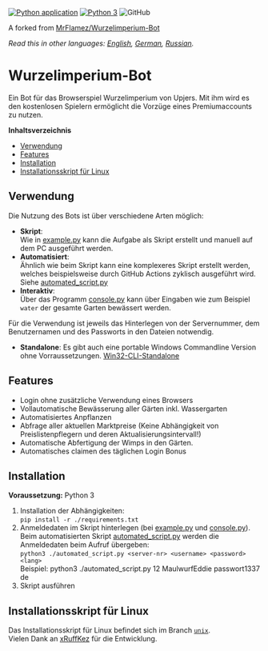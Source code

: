 [![Python application](https://github.com/MasterZydra/WurzelimperiumBot/actions/workflows/python-app.yml/badge.svg)](https://github.com/MasterZydra/WurzelimperiumBot/actions/workflows/python-app.yml)
[![Python 3](https://img.shields.io/badge/python-3-blue.svg)](https://www.python.org/)
![GitHub](https://img.shields.io/github/license/MasterZydra/WurzelimperiumBot)

A forked from [MrFlamez/Wurzelimperium-Bot](https://github.com/MrFlamez/Wurzelimperium-Bot)

*Read this in other languages: [English](README.md), [German](README.de.md), [Russian](README.ru.md).*

# Wurzelimperium-Bot
Ein Bot für das Browserspiel Wurzelimperium von Upjers. Mit ihm wird es den kostenlosen Spielern ermöglicht die Vorzüge eines Premiumaccounts zu nutzen.

**Inhaltsverzeichnis**
- [Verwendung](#verwendung)
- [Features](#features)
- [Installation](#installation)
- [Installationsskript für Linux](#installationsskript-für-linux)

## Verwendung
Die Nutzung des Bots ist über verschiedene Arten möglich:
- **Skript**:  
Wie in [example.py](./example.py) kann die Aufgabe als Skript erstellt und manuell auf dem PC ausgeführt werden.
- **Automatisiert**:  
Ähnlich wie beim Skript kann eine komplexeres Skript erstellt werden, welches beispielsweise durch GitHub Actions zyklisch ausgeführt wird. Siehe [automated_script.py](./automated_script.py)
- **Interaktiv**:  
Über das Programm [console.py](./console.py) kann über Eingaben wie zum Beispiel `water` der gesamte Garten bewässert werden.

Für die Verwendung ist jeweils das Hinterlegen von der Servernummer, dem Benutzernamen und des Passworts in den Dateien notwendig.

- **Standalone**:
Es gibt auch eine portable Windows Commandline Version ohne Vorraussetzungen. [Win32-CLI-Standalone](https://github.com/MasterZydra/WurzelimperiumBot/releases/)

## Features
- Login ohne zusätzliche Verwendung eines Browsers
- Vollautomatische Bewässerung aller Gärten inkl. Wassergarten
- Automatisiertes Anpflanzen
- Abfrage aller aktuellen Marktpreise (Keine Abhängigkeit von Preislistenpflegern und deren Aktualisierungsintervall!)
- Automatische Abfertigung der Wimps in den Gärten.
- Automatisches claimen des täglichen Login Bonus

## Installation
**Voraussetzung:** Python 3
1. Installation der Abhängigkeiten:  
`pip install -r ./requirements.txt`
2. Anmeldedaten im Skript hinterlegen (bei [example.py](./example.py) und [console.py](./console.py)).  
   Beim automatisierten Skript [automated_script.py](./automated_script.py) werden die Anmeldedaten beim Aufruf übergeben: </br>
   `python3 ./automated_script.py <server-nr> <username> <password> <lang>` </br>
   Beispiel: python3 ./automated_script.py 12 MaulwurfEddie passwort1337 de
3. Skript ausführen

## Installationsskript für Linux
Das Installationsskript für Linux befindet sich im Branch [`unix`](https://github.com/MasterZydra/WurzelimperiumBot/tree/unix).  
Vielen Dank an [xRuffKez](https://github.com/xRuffKez) für die Entwicklung.